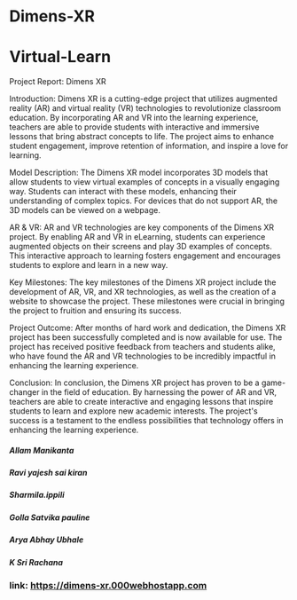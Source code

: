 # Dimens-XR
# Virtual-Learn

Project Report: Dimens XR

Introduction:
Dimens XR is a cutting-edge project that utilizes augmented reality (AR) and virtual reality (VR) technologies to revolutionize classroom education. By incorporating AR and VR into the learning experience, teachers are able to provide students with interactive and immersive lessons that bring abstract concepts to life. The project aims to enhance student engagement, improve retention of information, and inspire a love for learning.

Model Description:
The Dimens XR model incorporates 3D models that allow students to view virtual examples of concepts in a visually engaging way. Students can interact with these models, enhancing their understanding of complex topics. For devices that do not support AR, the 3D models can be viewed on a webpage.

AR & VR:
AR and VR technologies are key components of the Dimens XR project. By enabling AR and VR in eLearning, students can experience augmented objects on their screens and play 3D examples of concepts. This interactive approach to learning fosters engagement and encourages students to explore and learn in a new way.

Key Milestones:
The key milestones of the Dimens XR project include the development of AR, VR, and XR technologies, as well as the creation of a website to showcase the project. These milestones were crucial in bringing the project to fruition and ensuring its success.

Project Outcome:
After months of hard work and dedication, the Dimens XR project has been successfully completed and is now available for use. The project has received positive feedback from teachers and students alike, who have found the AR and VR technologies to be incredibly impactful in enhancing the learning experience.

Conclusion:
In conclusion, the Dimens XR project has proven to be a game-changer in the field of education. By harnessing the power of AR and VR, teachers are able to create interactive and engaging lessons that inspire students to learn and explore new academic interests. The project's success is a testament to the endless possibilities that technology offers in enhancing the learning experience.

##### Allam Manikanta
##### Ravi yajesh sai kiran
##### Sharmila.ippili
##### Golla Satvika pauline
##### Arya Abhay Ubhale
##### K Sri Rachana

### link: https://dimens-xr.000webhostapp.com


